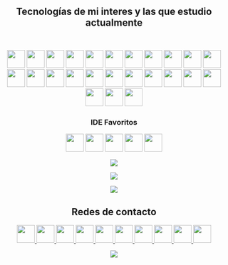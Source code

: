 

<!--[![ReadMe Card](https://github-readme-stats.vercel.app/api/pin/?username=SebastianEPH&repo=SpyTrojan_Keylogger)](https://github.com/anuraghazra/github-readme-stats)-->


<b><h2 align="center">Tecnologías de mi interes y las que estudio actualmente</h2></b>
<br>
<p align="center">
    <a> <img src="https://www.yoyogames.com/images/pages/gamemaker/xblc/gms-large-white-icon.png"  width="40" height="40"/> </a>
    <a> <img src="https://upload.wikimedia.org/wikipedia/commons/6/6a/Godot_icon.svg" width="40" height="40"/> </a>
    <a> <img src="https://cdn0.iconfinder.com/data/icons/web-social-and-folder-icons/512/Unity_3D.png" width="40" height="40"/> </a>
    <a> <img src="https://telegramturkiye.com/wp-content/uploads/2019/12/BotFather.jpg" width="40" height="40"/> </a>
    <a> <img src="https://www.vectorlogo.zone/logos/android/android-icon.svg" width="40" height="40"/> </a>
    <a> <img src="https://devicon.dev/devicon.git/icons/linux/linux-original.svg" width="40" height="40"/> </a> 
    <a> <img src="https://devicon.dev/devicon.git/icons/csharp/csharp-original.svg" width="40" height="40"/> </a>
    <a> <img src="https://devicon.dev/devicon.git/icons/cplusplus/cplusplus-original.svg" width="40" height="40"/> </a>
    <a> <img src="https://devicon.dev/devicon.git/icons/git/git-original.svg" width="40" height="40"/> </a>
    <a> <img src="https://www.vectorlogo.zone/logos/github/github-tile.svg" width="40" height="40"/> </a>
    <a> <img src="https://devicon.dev/devicon.git/icons/gitlab/gitlab-original.svg" width="40" height="40"/> </a>
    <a> <img src="https://devicon.dev/devicon.git/icons/heroku/heroku-plain-wordmark.svg" width="40" height="40"/> </a>
    <a> <img src="https://upload.wikimedia.org/wikipedia/en/thumb/7/7e/Express_Clothing_Logo.SVG/1280px-Express_Clothing_Logo.SVG.png" width="40" height="40"/> </a>
    <a> <img src="https://devicon.dev/devicon.git/icons/javascript/javascript-original.svg" width="40" height="40"/> </a>
    <a> <img src="https://devicon.dev/devicon.git/icons/typescript/typescript-original.svg" width="40" height="40"/> </a>
    <a> <img src="https://devicon.dev/devicon.git/icons/angularjs/angularjs-original.svg" width="40" height="40"/> </a>
    <a> <img src="https://devicon.dev/devicon.git/icons/nodejs/nodejs-original.svg" width="40" height="40"/> </a>
    <a> <img src="https://cdn.iconscout.com/icon/free/png-512/handlebars-282936.png" width="40" height="40"/> </a>
    <a> <img src="https://devicon.dev/devicon.git/icons/dot-net/dot-net-original-wordmark.svg" width="40" height="40"/> </a>
    <a> <img src="https://devicon.dev/devicon.git/icons/bootstrap/bootstrap-plain.svg" width="40" height="40"/> </a>
    <a> <img src="https://devicon.dev/devicon.git/icons/npm/npm-original-wordmark.svg" width="40" height="40"/> </a>
    <a> <img src="https://devicon.dev/devicon.git/icons/java/java-original.svg" width="40" height="40"/> </a>
    <!--a> <img src="https://devicon.dev/devicon.git/icons/php/php-original.svg" width="40" height="40"/> </a-->
    <a> <img src="https://devicon.dev/devicon.git/icons/python/python-original.svg" width="40" height="40"/> </a>
    <a> <img src="https://devicon.dev/devicon.git/icons/django/django-original.svg" width="40" height="40"/> </a>
    <a> <img src="https://devicon.dev/devicon.git/icons/mysql/mysql-original.svg" width="40" height="40"/> </a>
    <!-- <a> <img src="https://devicon.dev/devicon.git/icons/oracle/oracle-original.svg" width="40" height="40"/> </a> -->
</p>


<b><h3 align="center">IDE Favoritos</h3></b>
<p align="center">
    <a> <img src="https://devicon.dev/devicon.git/icons/visualstudio/visualstudio-plain.svg" width="40" height="40"/> </a>
    <a> <img src="https://www.armadilloamarillo.com/wp-content/uploads/logo_android_studio_512dp.png" width="40" height="40"/> </a>
    <a> <img src="https://resources.jetbrains.com/storage/products/intellij-idea/img/meta/intellij-idea_logo_300x300.png" width="40" height="40"/> </a>
    <a> <img src="https://resources.jetbrains.com/storage/products/webstorm/img/meta/webstorm_logo_300x300.png" width="40" height="40"/> </a>
    <a> <img src="https://resources.jetbrains.com/storage/products/pycharm/img/meta/pycharm_logo_300x300.png" width="40" height="40"/> </a>
</p>



<p align="center">
    <a href= "https://github.com/SebastianEPH/"><img src="https://img.shields.io/github/followers/SebastianEPH?style=social"></a>
    
</p><p align="center">
    <img src="https://github-readme-stats.vercel.app/api/top-langs/?username=SebastianEPH&langs_count=10&theme=chartreuse-dark&layout=compact">
</p>

<p align="center">
    <img src="https://github-readme-stats.vercel.app/api?username=SebastianEPH&show_icons=true&theme=chartreuse-dark"/>
</p>

<b><h2 align="center">Redes de contacto</h2></b>

<p align="center">
    <a href="https://t.me/sebastianeph" > <img src="https://www.vectorlogo.zone/logos/telegram/telegram-icon.svg" width="40" height="40"/> </a> 
    <a href="https://t.me/SebastianEPH_bot" > <img src="https://www.vectorlogo.zone/logos/telegram/telegram-icon.svg" width="40" height="40"/> </a> 
    <a href="https://www.youtube.com/channel/UCerQxFkwZZRxjcTuLX9FueA?view_as=subscriber" ><img src="https://www.vectorlogo.zone/logos/youtube/youtube-icon.svg" width="40" height="40"/> </a> 
    <a href="https://www.linkedin.com/in/sebastianeph/"> <img src="https://www.vectorlogo.zone/logos/linkedin/linkedin-icon.svg" width="40" height="40"/> </a>
    <a href="mailto:sebastianeph99@gmail.com"> <img src="https://www.vectorlogo.zone/logos/gmail/gmail-icon.svg" width="40" height="40"/> </a>
    <a href="https://www.facebook.com/SebastianEPH"> <img src="https://www.vectorlogo.zone/logos/facebook/facebook-official.svg" width="40" height="40"/> </a>
    <a href= "https://github.com/SebastianEPH"> <img src="https://www.vectorlogo.zone/logos/github/github-tile.svg" width="40" height="40"/> </a>
    <a href= "https://gitlab.com/SebastianEPH"> <img src="https://devicon.dev/devicon.git/icons/gitlab/gitlab-original.svg" width="40" height="40"/> </a>
    <a href= "https://twitter.com/sebastianeph99/"> <img src="https://www.vectorlogo.zone/logos/twitter/twitter-tile.svg" width="40" height="40"/> </a>
    <a href= "https://www.instagram.com/sebastianeph99/"> <img src="https://www.vectorlogo.zone/logos/instagram/instagram-tile.svg" width="40" height="40"/> </a><br>
    <p align="center"><img src="https://profile-counter.glitch.me/{SebastianEPH}/count.svg"></p>
</p>

